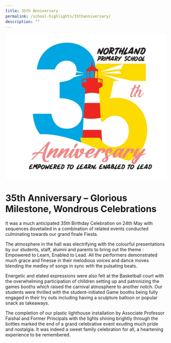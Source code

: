 ```yaml
---
title: 35th Anniversary
permalink: /school-highlights/35thanniversary/
description: ""
---
```

![](/images/Photos%20Used/35th%20anniversary%20logo.jpeg)

# 35th Anniversary – Glorious Milestone, Wondrous Celebrations
It was a much anticipated 35th Birthday Celebration on 24th May with sequences dovetailed in a combination of related events conducted culminating towards our grand finale Fiesta. 

The atmosphere in the hall was electrifying with the colourful presentations by our students, staff, alumni and parents to bring out the theme : Empowered to Learn, Enabled to Lead. All the performers demonstrated much grace and finesse in their melodious voices and dance moves blending the medley of songs in sync with the pulsating beats.

Energetic and elated expressions were also felt at the Basketball court with the overwhelming participation of children setting up and patronizing the games booths which raised the carnival atmosphere to another notch. Our students were thrilled with the student-initiated Game booths being fully engaged in their try outs including having a sculpture balloon or popular snack as takeaways.

The completion of our plastic lighthouse installation by Associate Professor Faishal and Former Principals with the lights shining brightly through the bottles marked the end of a grand celebrative event exuding much pride and nostalgia. It was indeed a sweet family celebration for all, a heartening experience to be remembered.
